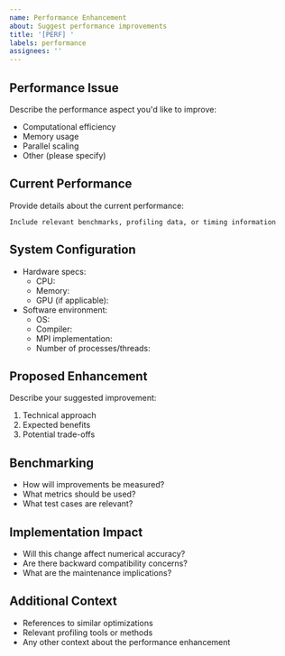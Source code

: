 ```yaml
---
name: Performance Enhancement
about: Suggest performance improvements
title: '[PERF] '
labels: performance
assignees: ''
---
```


## Performance Issue
Describe the performance aspect you'd like to improve:
- Computational efficiency
- Memory usage
- Parallel scaling
- Other (please specify)

## Current Performance
Provide details about the current performance:
```
Include relevant benchmarks, profiling data, or timing information
```

## System Configuration
- Hardware specs:
  - CPU: 
  - Memory:
  - GPU (if applicable):
- Software environment:
  - OS:
  - Compiler:
  - MPI implementation:
  - Number of processes/threads:

## Proposed Enhancement
Describe your suggested improvement:
1. Technical approach
2. Expected benefits
3. Potential trade-offs

## Benchmarking
- How will improvements be measured?
- What metrics should be used?
- What test cases are relevant?

## Implementation Impact
- Will this change affect numerical accuracy?
- Are there backward compatibility concerns?
- What are the maintenance implications?

## Additional Context
- References to similar optimizations
- Relevant profiling tools or methods
- Any other context about the performance enhancement
